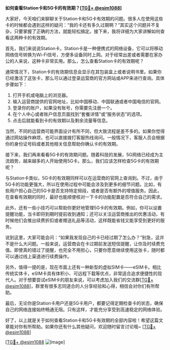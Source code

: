 **如何查看Station卡和5G卡的有效期？[[TG💪+ @esim1088](https://t.me/s/esim1088)]**

大家好，今天咱们来聊聊关于Station卡和5G卡有效期的问题。很多人在使用这些卡的时候都会遇到这样的疑问：“我的卡还有多久过期啊？”其实这个问题并不复杂，只要掌握了正确的方法，就能轻松搞定。接下来，我将详细为大家讲解如何查看这两种卡的有效期。

首先，我们来说说Station卡。Station卡是一种便携式的网络设备，它可以将移动网络信号转换为Wi-Fi信号，方便多设备同时上网。对于经常出差或者需要在家办公的人来说，这种卡非常实用。那么，怎么查看Station卡的有效期呢？

通常情况下，Station卡的有效期信息会显示在其包装盒上或者说明书里。如果你已经激活了这张卡，那么可以通过登录运营商的官方网站或APP来进行查询。具体步骤如下：

1. 打开手机或电脑上的浏览器。
2. 输入运营商提供的官网地址，比如中国移动、中国联通或者中国电信的官网。
3. 登录你的账户，如果没有账号，你需要先注册一个。
4. 在个人中心或者账户信息页面找到“套餐详情”或“服务状态”的选项。
5. 点击后就能看到卡的有效期以及剩余流量等信息。

当然，不同的运营商可能界面设计有所不同，但大致流程是差不多的。如果你觉得通过网站操作麻烦，也可以直接拨打客服热线询问。一般情况下，客服人员会根据你的身份证号码或者其他相关信息帮助你确认卡的有效期。

接下来，我们再来看看5G卡的有效期问题。随着科技的发展，5G网络已经成为主流趋势，越来越多的人开始使用5G卡。那么，我们应该怎样检查5G卡的有效期呢？

与Station卡类似，5G卡的有效期同样可以在运营商的官网上查询到。不过，由于5G卡的功能更强大，所以在使用过程中可能会涉及到更多的细节问题。比如，有些用户担心自己的5G卡是否支持特定频段，或者是否有额外的增值服务。因此，在查看有效期的同时，最好也能顺便核对一下卡的功能配置是否符合自己的需求。

此外，还有一些小技巧可以帮助你更好地管理5G卡的有效期。例如，你可以设置提醒功能，当卡即将到期时提前收到通知；还可以关注运营商推出的优惠活动，有时候他们会推出续费折扣或者赠送礼品等活动，这样既能省钱又能享受到更好的服务。

说到这里，大家可能会问：“如果我发现自己的卡已经过期了怎么办？”别急，这并不是什么大问题。一般来说，运营商会在卡过期前发送短信提醒，让你及时续费充值。即使真的错过了提醒，也完全不用担心，只要你愿意继续使用这张卡，随时都可以通过线上渠道进行续费操作。

另外，值得一提的是，现在市面上还有一种新型的虚拟SIM卡——eSIM卡。相比传统实体卡，eSIM卡具有体积小、可远程下载等优点，非常适合追求便捷性的现代人。对于想要尝试eSIM卡的朋友来说，可以考虑加入我们的交流群[[TG💪+ @esim1088](https://t.me/s/esim1088)]，群里有很多志同道合的人分享经验和心得，相信会对你们有所帮助。

最后，无论你是Station卡用户还是5G卡用户，都要记得定期检查卡的状态，确保自己的网络连接始终畅通无阻。只有这样，才能充分享受到高速稳定的网络体验。

好了，以上就是关于如何查看Station卡和5G卡有效期的全部内容啦！希望这篇文章能对你有所帮助。如果你还有什么其他疑问，欢迎随时留言讨论哦~ [[TG💪+ @esim1088](https://t.me/s/esim1088)]  

[[TG💪+ @esim1088](https://t.me/s/esim1088) ![Image](https://i.postimg.cc/4NQfJmqS/Snipaste-2025-05-13-00-14-12.png)]